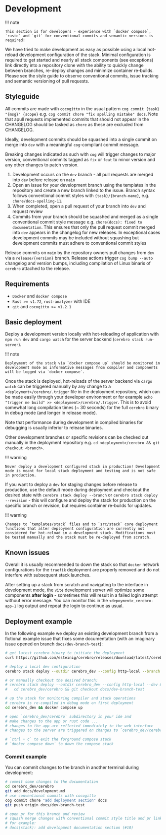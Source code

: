 # Development

!!! note

    This section is for developers - experience with `docker compose`, `rustc` and `git` for conventional commits and semantic versions is required!

We have tried to make development as easy as possible using a local hot-reload development configuration of the stack. Minimal configuration is required to get started and nearly all stack components (see exceptions) link directly into a repository clone with the ability to quickly change between branches, re-deploy changes and minimize container re-builds. Please see the style guide to observe conventional commits, issue tracking and semantic versioning of pull requests. 

## Styleguide

All commits are made with `cocogitto` in the usual pattern `cog commit {task} "{msg}" {scope}` e.g. `cog commit chore "fix spelling mistake" docs`. Note that apull requests implemented commits that should not appear in the CHANGELOG should be tasked as `chore` as these are excluded from CHANGELOG. 

Ideally, development commits should be squashed into a single commit on merge into `dev` with a meaningful `cog`-compliant commit message. 

Breaking changes indicated as such with `cog` will trigger changes to major version, conventional commits tagged as `fix` or `feat` to minor version and any other changes to patch version.

1. Development occurs on the `dev` branch - all pull requests are merged into `dev` before release on `main`
2. Open an issue for your development branch using the templates in the repository and create a new branch linked to the issue. Branch syntax follows conventional commit styles with `{task}/{branch-name}`, e.g. `chore/docs-spelling-11`.
3. When completed, open a pull request of your branch into `dev` and request review
4. Commits from your branch should be squashed and merged as a single conventional commit style message e.g. `chore(docs): fixed to documentation`. This ensures that only the pull request commit merged into `dev` appears in the changelog for new releases. In exceptional cases development commits may be included without squashing but development commits must adhere to conventional commit styles

Release commits on `main` by the repository owners pull changes from `dev` via a `release/{version}` branch. Release actions trigger `cog bump --auto` changelog and version bumps, including compilation of Linux binaris of `cerebro` attached to the release. 

## Requirements

* `Docker` and `docker compose`
* `Rust >= v1.72`, `rust-analyzer` with IDE
* `git` and `cocogitto >= v1.2.1` 

## Basic deployment

Deploy a development version locally with hot-reloading of application with `npm run dev` and `cargo watch` for the server backend (`cerebro stack run-server`). 

!!! note

    Deployment of the stack via `docker compose up` should be monitored in development mode as informative messages from compiler and components will be logged via `docker compose`. 

Once the stack is deployed, hot-reloads of the server backend via `cargo watch` can be triggered manually by any change to a `<deployment>/cerebro/.trigger` file in the deployment repository, which can be made easily through your developer environment or for example `echo "trigger me build" >> <deployment>/cerebro/.trigger`. This is to avoid somewhat long compilation times (~ 30 seconds) for the full `cerebro` binary in debug mode (and longer in release mode). 

Note that performance during development in compiled binaries for debugging is usually inferior to release binaries.

Other development branches or specific revisions can be checked out manually in the deployment repository e.g. `cd <deployment>/cerebro && git checkout <branch>`.

!!! warning

    Never deploy a development configured stack in production! Development mode is meant for local stack deployment and testing and is not safe in production.

If you want to deploy a `dev` for staging changes before release to production, use the default mode during deployment and checkout the desired 
state with `cerebro stack deploy --branch` or `cerebro stack deploy --revision` - this will configure and deploy the stack for production on the specific branch or revision,
but requires container re-builds for updates.

!!! warning

    Changes to `templates/stack` files and to `src/stack` core deployment functions that alter deployment configuration are currently not considered for hot-reload in a development stack. Modifications must be tested manually and the stack must be re-deployed from scratch.

## Known issues

Overall it is usually recommended to down the stack so that `docker` network configurations for the `traefik` deployment are properly removed and do not interfere with subsequent stack launches.

After setting up a stack from scratch and navigating to the interface in development mode, the `vite` development server will optimize some components **after login** - sometimes this will result in a failed login attempt without error message. You can monitor this in the `<depoyment>_cerebro-app-1` log output and repeat the login to continue as usual.
 

## Deployment example

In the following example we deploy an existing development branch from a fictional example issue that fixes some documentation (with an imaginary issue opened on branch `docs/dev-branch-test`):

```bash
# get latest cerebro binary to initiate the deployment
curl https://github.com/esteinig/cerebro/releases/download/latest/cerebro-latest-Linux_x86_64.tar.xz -o - | tar -xzO > cerebro

# deploy a local dev configuration 
cerebro stack deploy --outdir cerebro_dev --config http-local --branch docs/dev-branch-test --dev

# or manually checkout the desired branch:
# cerebro stack deploy --outdir cerebro_dev --config http-local --dev && \
#   cd cerebro_dev/cerebro && git checkout docs/dev-branch-test

# up the stack for monitoring compiler and stack operations
# cerebro is re-compiled in debug mode on first deployment
cd cerebro_dev && docker compose up

# open `cerebro_dev/cerebro` subdirectory in your ide and
# make changes to the app or rust code ...
# changes to the app are reflected immediately in the web interface
# changes to the server are triggered on changes to `cerebro_dev/cerebro/.trigger`

# `ctrl + c` to exit the forground compose stack
# `docker compose down` to down the compose stack
```

### Commit example

You can commit changes to the branch in another terminal during development:

```bash
# commit some changes to the documentation 
cd cerebro_dev/cerebro
git add docs/development.md
# use conventional commits with cocogitto
cog commit chore "add deployment section" docs
git push origin docs/dev-branch-test

# open pr for this branch and review 
# squash merge changes with conventional commit style title and pr link
# for example:
# docs(stack): add development documentation section (#10)
```